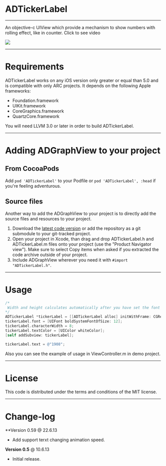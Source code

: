 ADTickerLabel
=============
-------------

An objective-c UIView which provide a mechanism to show numbers with rolling effect, like in counter. Click to see video

[![](https://dl.dropbox.com/u/25847340/ADTickerLabel/screenshot-thumb.png)](https://dl.dropbox.com/u/25847340/ADTickerLabel/video.mp4)

------------
Requirements
============

ADTickerLabel works on any iOS version only greater or equal than 5.0 and is compatible with only ARC projects. It depends on the following Apple frameworks:

* Foundation.framework
* UIKit.framework
* CoreGraphics.framework
* QuartzCore.framework

You will need LLVM 3.0 or later in order to build ADTickerLabel. 

------------------------------------
Adding ADGraphView to your project
====================================

From CocoaPods
------------

Add `pod 'ADTickerLabel'` to your Podfile or `pod 'ADTickerLabel', :head` if you're feeling adventurous.

Source files
------------

Another way to add the ADGraphView to your project is to directly add the source files and resources to your project.

1. Download the [latest code version](https://github.com/Antondomashnev/ADTickerLabel/downloads) or add the repository as a git submodule to your git-tracked project. 
2. Open your project in Xcode, than drag and drop ADTickerLabel.h and ADTickerLabel.m files onto your project (use the "Product Navigator view"). Make sure to select Copy items when asked if you extracted the code archive outside of your project. 
3. Include ADGraphView wherever you need it with `#import "ADTickerLabel.h"`.

-----
Usage
=====

```objective-c
/*
 Width and height calculates automatically after you have set the font and characterWidth or if you want ypu can use default values
*/
ADTickerLabel *tickerLabel = [[ADTickerLabel alloc] initWithFrame: CGRectMake(100, 50, 0, 15)]; 
tickerLabel.font = [UIFont boldSystemFontOfSize: 12];
tickerLabel.characterWidth = 8; 
tickerLabel.textColor = [UIColor whiteColor];
[self addSubview: tickerLabel];

tickerLabel.text = @"1908";
```

Also you can see the example of usage in ViewController.m in demo project.

-------
License
=======

This code is distributed under the terms and conditions of the MIT license. 

----------
Change-log
==========

**Version 0.59 @ 22.6.13

- Add support terxt changing animation speed.

**Version 0.5** @ 10.6.13

- Initial release.
